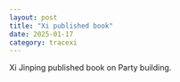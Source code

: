 ```yaml
---
layout: post
title: "Xi published book"
date: 2025-01-17
category: tracexi
---
```


Xi Jinping published book on Party building.
